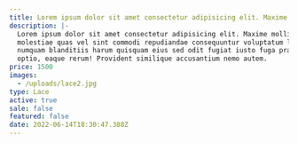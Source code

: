 ```yaml
---
title: Lorem ipsum dolor sit amet consectetur adipisicing elit. Maxime mollitia,
description: |-
  Lorem ipsum dolor sit amet consectetur adipisicing elit. Maxime mollitia,
  molestiae quas vel sint commodi repudiandae consequuntur voluptatum laborum
  numquam blanditiis harum quisquam eius sed odit fugiat iusto fuga praesentium
  optio, eaque rerum! Provident similique accusantium nemo autem.
price: 1500
images:
  - /uploads/lace2.jpg
type: Lace
active: true
sale: false
featured: false
date: 2022-06-14T18:30:47.388Z
---
```

